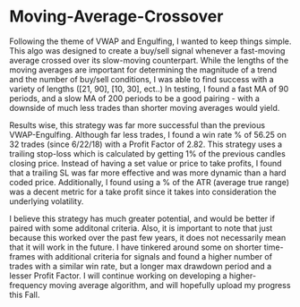 # Moving-Average-Crossover

Following the theme of VWAP and Engulfing, I wanted to keep things simple. This algo was designed to create a buy/sell signal whenever a fast-moving average crossed over its slow-moving counterpart. While the lengths of the moving averages are important for determining the magnitude of a trend and the number of buy/sell conditions, I was able to find success with a variety of lengths ([21, 90], [10, 30], ect..) In testing, I found a fast MA of 90 periods, and a slow MA of 200 periods to be a good pairing - with a downside of much less trades than shorter moving averages would yield. 

Results wise, this strategy was far more successful than the previous VWAP-Engulfing. Although far less trades, I found a win rate % of 56.25 on 32 trades (since 6/22/18) with a Profit Factor of 2.82. This strategy uses a trailing stop-loss which is calculated by getting 1% of the previous candles closing price. Instead of having a set value or price to take profits, I found that a trailing SL was far more effective and was more dynamic than a hard coded price. Additionally, I found using a % of the ATR (average true range) was a decent metric for a take profit since it takes into consideration the underlying volatility. 

I believe this strategy has much greater potential, and would be better if paired with some additonal criteria. Also, it is important to note that just because this worked over the past few years, it does not necessarily mean that it will work in the future. I have tinkered around some on shorter time-frames with additional criteria for signals and found a higher number of trades with a similar win rate, but a longer max drawdown period and a lesser Profit Factor. I will continue working on developing a higher-frequency moving average algorithm, and will hopefully upload my progress this Fall. 
